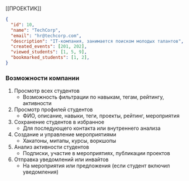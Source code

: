 [[ПРОЕКТИК]]
```json
{
  "id": 10,
  "name": "TechCorp",
  "email": "hr@techcorp.com",
  "description": "IT-компания, занимается поиском молодых талантов",
  "created_events": [201, 202],
  "viewed_students": [1, 5, 9],
  "bookmarked_students": [1, 2],
}
```

### Возможности компании

1. Просмотр всех студентов
    - Возможность фильтрации по навыкам, тегам, рейтингу, активности
2. Просмотр профилей студентов
    - ФИО, описание, навыки, теги, проекты, рейтинг, мероприятия
3. Сохранение студентов в избранное
    - Для последующего контакта или внутреннего анализа
4. Создание и управление мероприятиями
    - Хакатоны, митапы, курсы, воркшопы
5. Анализ активности студентов
    - Подписки, участие в мероприятиях, публикации проектов
6. Отправка уведомлений или инвайтов
    - На мероприятия или предложения (если студент включил уведомления)